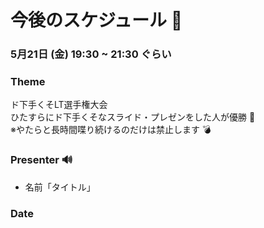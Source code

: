 # 今後のスケジュール 📆

### 5月21日 (金) 19:30 ~ 21:30 ぐらい

### Theme
ド下手くそLT選手権大会  
ひたすらにド下手くそなスライド・プレゼンをした人が優勝 🎇  
※やたらと長時間喋り続けるのだけは禁止します 💣  

### Presenter 🔊
- 名前「タイトル」

### Date
